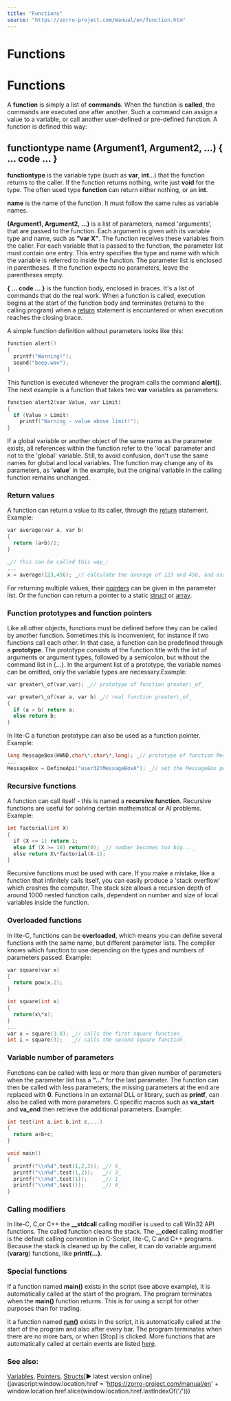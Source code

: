 ```yaml
---
title: "Functions"
source: "https://zorro-project.com/manual/en/function.htm"
---
```


# Functions

# Functions

A **function** is simply a list of **commands**. When the function is **called**, the commands are executed one after another. Such a command can assign a value to a variable, or call another user-defined or pre-defined function. A function is defined this way:

## functiontype name (Argument1, Argument2, ...) { ... code ... }

**functiontype** is the variable type (such as **var**, **int**...) that the function returns to the caller. If the function returns nothing, write just **void** for the type. The often used type **function** can return either nothing, or an **int**.

**name** is the name of the function. It must follow the same rules as variable names.

**(Argument1, Argument2, ...)** is a list of parameters, named 'arguments', that are passed to the function. Each argument is given with its variable type and name, such as **"var X"**. The function receives these variables from the caller. For each variable that is passed to the function, the parameter list must contain one entry. This entry specifies the type and name with which the variable is referred to inside the function. The parameter list is enclosed in parentheses. If the function expects no parameters, leave the parentheses empty.

**{ ... code ... }** is the function body, enclosed in braces. It's a list of commands that do the real work. When a function is called, execution begins at the start of the function body and terminates (returns to the calling program) when a [return](049_return.md) statement is encountered or when execution reaches the closing brace.

A simple function definition without parameters looks like this:

```c
function alert() 
{ 
  printf("Warning!");
  sound("beep.wav");
}
```

This function is executed whenever the program calls the command **alert()**. The next example is a function that takes two **var** variables as parameters:

```c
function alert2(var Value, var Limit)
{
  if (Value > Limit)
    printf("Warning - value above limit!");
}
```

If a global variable or another object of the same name as the parameter exists, all references within the function refer to the 'local' parameter and not to the 'global' variable. Still, to avoid confusion, don't use the same names for global and local variables. The function may change any of its parameters, as '**value**' in the example, but the original variable in the calling function remains unchanged.

### Return values

A function can return a value to its caller, through the [return](049_return.md) statement. Example:
```c
var average(var a, var b) 
{ 
  return (a+b)/2; 
} 

_// this can be called this way_:
...
x = average(123,456); _// calculate the average of 123 and 456, and assign it to x_
```
For returning multiple values, their [pointers](apointer.md) can be given in the parameter list. Or the function can return a pointer to a static [struct](047_Structs.md) or [array](aarray.md).

### Function prototypes and function pointers

Like all other objects, functions must be defined before they can be called by another function. Sometimes this is inconvenient, for instance if two functions call each other. In that case, a function can be predefined through a **prototype**. The prototype consists of the function title with the list of arguments or argument types, followed by a semicolon, but without the command list in {...}. In the argument list of a prototype, the variable names can be omitted, only the variable types are necessary.Example:
```c
var greater\_of(var,var); _// prototype of function greater\_of_

var greater\_of(var a, var b) _// real function greater\_of_
{
  if (a > b) return a;
  else return b;
}
```

In lite-C a function prototype can also be used as a function pointer. Example:

```c
long MessageBox(HWND,char\*,char\*,long); _// prototype of function MessageBox_
...
MessageBox = DefineApi("user32!MessageBoxA"); _// set the MessageBox pointer to a function in the user32.dll_
```

### Recursive functions

A function can call itself - this is named a **recursive function**. Recursive functions are useful for solving certain mathematical or AI problems. Example:
```c
int factorial(int X)
{
  if (X <= 1) return 1;  
  else if (X >= 10) return(0); _// number becomes too big..._
  else return X\*factorial(X-1);
}
```

Recursive functions must be used with care. If you make a mistake, like a function that infinitely calls itself, you can easily produce a 'stack overflow' which crashes the computer. The stack size allows a recursion depth of around 1000 nested function calls, dependent on number and size of local variables inside the function.

### Overloaded functions

In lite-C, functions can be **overloaded**, which means you can define several functions with the same name, but different parameter lists. The compiler knows which function to use depending on the types and numbers of parameters passed. Example:
```c
var square(var x) 
{ 
  return pow(x,2); 
}

int square(int x) 
{ 
  return(x\*x); 
}
...
var x = square(3.0); _// calls the first square function_
int i = square(3);   _// calls the second square function_
```

### Variable number of parameters

Functions can be called with less or more than given number of parameters when the parameter list has a **"..."** for the last parameter. The function can then be called with less parameters; the missing parameters at the end are replaced with **0**. Functions in an external DLL or library, such as **printf**, can also be called with more parameters. C specific macros such as **va\_start** and **va\_end** then retrieve the additional parameters. Example:
```c
int test(int a,int b,int c,...)
{
  return a+b+c; 
}

void main()
{
  printf("\\n%d",test(1,2,3)); _// 6_
  printf("\\n%d",test(1,2));   _// 3_
  printf("\\n%d",test(1));     _// 1_
  printf("\\n%d",test());      _// 0_
}
```

### **Calling modifiers**

In lite-C, C,or C++ the **\_\_stdcall** calling modifier is used to call Win32 API functions. The called function cleans the stack. The **\_\_cdecl** calling modifier is the default calling convention in C-Script, lite-C, C and C++ programs. Because the stack is cleaned up by the caller, it can do variable argument (**vararg**) functions, like **printf(...)**.

### Special functions

If a function named **main()** exists in the script (see above example), it is automatically called at the start of the program. The program terminates when the **main()** function returns. This is for using a script for other purposes than for trading.

It a function named **[run()](088_run.md)** exists in the script, it is automatically called at the start of the program and also after every bar. The program terminates when there are no more bars, or when \[Stop\] is clicked. More functions that are automatically called at certain events are listed [here](funclist.md).

### See also:

[Variables](aarray.md), [Pointers](apointer.md), [Structs](047_Structs.md)[► latest version online](javascript:window.location.href = 'https://zorro-project.com/manual/en' + window.location.href.slice\(window.location.href.lastIndexOf\('/'\)\))